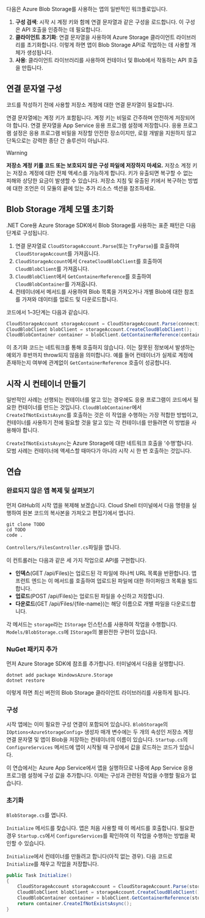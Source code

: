 다음은 Azure Blob Storage를 사용하는 앱의 일반적인 워크플로입니다.

1. **구성 검색**: 시작 시 계정 키와 함께 연결 문자열과 같은 구성을 로드합니다. 이 구성은 API 호출을 인증하는 데 필요합니다.
1. **클라이언트 초기화**: 연결 문자열을 사용하여 Azure Storage 클라이언트 라이브러리를 초기화합니다. 이렇게 하면 앱이 Blob Storage API로 작업하는 데 사용할 개체가 생성됩니다.
1. **사용**: 클라이언트 라이브러리를 사용하여 컨테이너 및 Blob에서 작동하는 API 호출을 만듭니다.

## <a name="configure-your-connection-string"></a>연결 문자열 구성

코드를 작성하기 전에 사용할 저장소 계정에 대한 연결 문자열이 필요합니다. 

연결 문자열에는 계정 키가 포함됩니다. 계정 키는 비밀로 간주하며 안전하게 저장되어야 합니다. 연결 문자열을 App Service 응용 프로그램 설정에 저장합니다. 응용 프로그램 설정은 응용 프로그램 비밀을 저장할 안전한 장소이지만, 로컬 개발을 지원하지 않고 단독으로는 강력한 종단 간 솔루션이 아닙니다.

> [!WARNING]
> **저장소 계정 키를 코드 또는 보호되지 않은 구성 파일에 저장하지 마세요.** 저장소 계정 키는 저장소 계정에 대한 전체 액세스를 가능하게 합니다. 키가 유출되면 복구할 수 없는 피해와 상당한 요금이 발생할 수 있습니다. 저장소 지침 및 유출된 키에서 복구하는 방법에 대한 조언은 이 모듈의 끝에 있는 추가 리소스 섹션을 참조하세요.

## <a name="initialize-the-blob-storage-object-model"></a>Blob Storage 개체 모델 초기화

.NET Core용 Azure Storage SDK에서 Blob Storage를 사용하는 표준 패턴은 다음 단계로 구성됩니다.

1. 연결 문자열로 `CloudStorageAccount.Parse`(또는 `TryParse`)를 호출하여 `CloudStorageAccount`를 가져옵니다.
1. `CloudStorageAccount`에서 `CreateCloudBlobClient`를 호출하여 `CloudBlobClient`를 가져옵니다.
1. `CloudBlobClient`에서 `GetContainerReference`를 호출하여 `CloudBlobContainer`를 가져옵니다.
1. 컨테이너에서 메서드를 사용하여 Blob 목록을 가져오거나 개별 Blob에 대한 참조를 가져와 데이터를 업로드 및 다운로드합니다.

코드에서 1&ndash;3단계는 다음과 같습니다.

```csharp
CloudStorageAccount storageAccount = CloudStorageAccount.Parse(connectionString); // or TryParse()
CloudBlobClient blobClient = storageAccount.CreateCloudBlobClient();
CloudBlobContainer container = blobClient.GetContainerReference(containerName);
```

이 초기화 코드는 네트워크를 통해 호출하지 않습니다. 이는 잘못된 정보에서 발생하는 예외가 후반까지 throw되지 않음을 의미합니다. 예를 들어 컨테이너가 실제로 계정에 존재하는지 여부에 관계없이 `GetContainerReference` 호출이 성공합니다.

## <a name="create-containers-at-startup"></a>시작 시 컨테이너 만들기

일반적인 사례는 선행되는 컨테이너를 알고 있는 경우에도 응용 프로그램이 코드에서 필요한 컨테이너를 만드는 것입니다. `CloudBlobContainer`에서 `CreateIfNotExistsAsync`를 호출하는 것은 이 작업을 수행하는 가장 적합한 방법이고, 컨테이너를 사용하기 전에 필요할 것을 알고 있는 각 컨테이너를 만들려면 이 방법을 사용해야 합니다.

`CreateIfNotExistsAsync`는 Azure Storage에 대한 네트워크 호출을 ‘수행’합니다. 모범 사례는 컨테이너에 액세스할 때마다가 아니라 시작 시 한 번 호출하는 것입니다.

## <a name="exercise"></a>연습

### <a name="clone-and-explore-the-unfinished-app"></a>완료되지 않은 앱 복제 및 살펴보기

먼저 GitHub의 시작 앱을 복제해 보겠습니다. Cloud Shell 터미널에서 다음 명령을 실행하여 원본 코드의 복사본을 가져오고 편집기에서 엽니다.

```console
git clone TODO
cd TODO
code .
```

`Controllers/FilesController.cs`파일을 엽니다.

이 컨트롤러는 다음과 같은 세 가지 작업으로 API를 구현합니다.

* **인덱스**(GET /api/Files)는 업로드된 각 파일에 하나씩 URL 목록을 반환합니다. 앱 프런트 엔드는 이 메서드를 호출하여 업로드된 파일에 대한 하이퍼링크 목록을 빌드합니다.
* **업로드**(POST /api/Files)는 업로드된 파일을 수신하고 저장합니다.
* **다운로드**(GET /api/Files/{file-name})는 해당 이름으로 개별 파일을 다운로드합니다.

각 메서드는 `storage`라는 `IStorage` 인스턴스를 사용하여 작업을 수행합니다. `Models/BlobStorage.cs`에 `IStorage`의 불완전한 구현이 있습니다.

### <a name="add-the-nuget-package"></a>NuGet 패키지 추가

먼저 Azure Storage SDK에 참조를 추가합니다. 터미널에서 다음을 실행합니다.

```console
dotnet add package WindowsAzure.Storage
dotnet restore
```

이렇게 하면 최신 버전의 Blob Storage 클라이언트 라이브러리를 사용하게 됩니다.

### <a name="configure"></a>구성

시작 앱에는 이미 필요한 구성 연결이 포함되어 있습니다. `BlobStorage`의 `IOptions<AzureStorageConfig>` 생성자 매개 변수에는 두 개의 속성인 저장소 계정 연결 문자열 및 앱이 Blob을 저장하는 컨테이너의 이름이 있습니다. `Startup.cs`의 `ConfigureServices` 메서드에 앱이 시작될 때 구성에서 값을 로드하는 코드가 있습니다.

이 연습에서는 Azure App Service에서 앱을 실행하므로 나중에 App Service 응용 프로그램 설정에 구성 값을 추가합니다. 이제는 구성과 관련된 작업을 수행할 필요가 없습니다.

### <a name="initialize"></a>초기화

`BlobStorage.cs`를 엽니다.

`Initialize` 메서드를 찾습니다. 앱은 처음 사용할 때 이 메서드를 호출합니다. 필요한 경우 `Startup.cs`에서 `ConfigureServices`를 확인하여 이 작업을 수행하는 방법을 확인할 수 있습니다. 

`Initialize`에서 컨테이너를 만들려고 합니다(아직 없는 경우). 다음 코드로 `Initialize`를 채우고 작업을 저장합니다.

```csharp
public Task Initialize()
{
    CloudStorageAccount storageAccount = CloudStorageAccount.Parse(storageConfig.ConnectionString);
    CloudBlobClient blobClient = storageAccount.CreateCloudBlobClient();
    CloudBlobContainer container = blobClient.GetContainerReference(storageConfig.FileContainerName);
    return container.CreateIfNotExistsAsync();
}
```